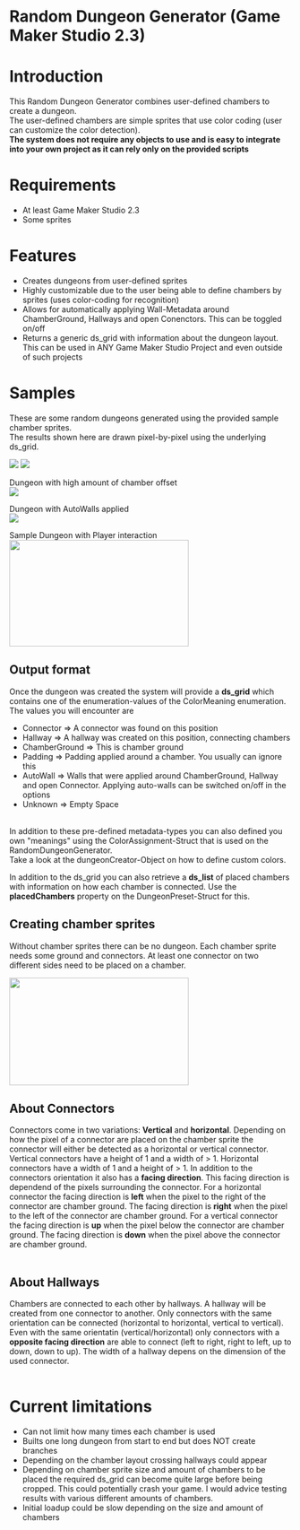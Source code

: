 # Random Dungeon Generator (Game Maker Studio 2.3)

<h1>Introduction</h1>

This Random Dungeon Generator combines user-defined chambers to create a dungeon.<br/>
The user-defined chambers are simple sprites that use color coding (user can customize the color detection).<br/>
**The system does not require any objects to use and is easy to integrate into your own project as it can rely only on the provided scripts**
<br/>

<h1>Requirements</h1>

* At least Game Maker Studio 2.3
* Some sprites

<h1>Features</h1>

* Creates dungeons from user-defined sprites
* Highly customizable due to the user being able to define chambers by sprites (uses color-coding for recognition)
* Allows for automatically applying Wall-Metadata around ChamberGround, Hallways and open Conenctors. This can be toggled on/off
* Returns a generic ds_grid with information about the dungeon layout. This can be used in ANY Game Maker Studio Project and even outside of such projects

<h1>Samples</h1>
These are some random dungeons generated using the provided sample chamber sprites.<br/>
The results shown here are drawn pixel-by-pixel using the underlying ds_grid. <br/>

<img src="./Sample1.png"/> <img src="./Sample3.png"/> 

Dungeon with high amount of chamber offset<br/>
<img src="./Sample2.png"/>

Dungeon with AutoWalls applied<br/>
<img src="./Sample6.PNG"/>

Sample Dungeon with Player interaction<br/>
<img src="./Sample4.PNG" width="320" height="190"/>

<h2>Output format</h2>

Once the dungeon was created the system will provide a **ds_grid** which contains one of the enumeration-values of the ColorMeaning enumeration.<br/>
The values you will encounter are 

* Connector => A connector was found on this position
* Hallway => A hallway was created on this position, connecting chambers
* ChamberGround => This is chamber ground
* Padding => Padding applied around a chamber. You usually can ignore this
* AutoWall => Walls that were applied around ChamberGround, Hallway and open Connector. Applying auto-walls can be switched on/off in the options
* Unknown => Empty Space

<br/>
In addition to these pre-defined metadata-types you can also defined you own "meanings" using the ColorAssignment-Struct that is used on the RandomDungeonGenerator.<br/>
Take a look at the dungeonCreator-Object on how to define custom colors.<br/>

In addition to the ds_grid you can also retrieve a **ds_list** of placed chambers with information on how each chamber is connected. Use the **placedChambers** property on the DungeonPreset-Struct for this.<br/>

<h2>Creating chamber sprites</h2>

Without chamber sprites there can be no dungeon. 
Each chamber sprite needs some ground and connectors. At least one connector on two different sides need to be placed on a chamber.

<img src="./ChamberSprite.png" width="320" height="192"/>

<h2>About Connectors</h2>

Connectors come in two variations: **Vertical** and **horizontal**. Depending on how the pixel of a connector are placed on the chamber sprite the connector will either be detected as a horizontal or vertical connector. Vertical connectors have a height of 1 and a width of > 1. Horizontal connectors have a width of 1 and a height of > 1. 
In addition to the connectors orientation it also has a **facing direction**. This facing direction is dependend of the pixels surrounding the connector. For a horizontal connector the facing direction is **left** when the pixel to the right of the connector are chamber ground. The facing direction is **right** when the pixel to the left of the connector are chamber ground. For a vertical connector the facing direction is **up** when the pixel below the connector are chamber ground. The facing direction is **down** when the pixel above the connector are chamber ground.<br/>
<br/>

<h2>About Hallways</h2>

Chambers are connected to each other by hallways. A hallway will be created from one connector to another. Only connectors with the same orientation can be connected (horizontal to horizontal, vertical to vertical). Even with the same orientatin (vertical/horizontal) only connectors with a **opposite facing direction** are able to connect (left to right, right to left, up to down, down to up). The width of a hallway depens on the dimension of the used connector.<br/>
<br/>

<h1>Current limitations</h1>

* Can not limit how many times each chamber is used
* Builts one long dungeon from start to end but does NOT create branches
* Depending on the chamber layout crossing hallways could appear
* Depending on chamber sprite size and amount of chambers to be placed the required ds_grid can become quite large before being cropped. This could potentially crash your game. I would advice testing results with various different amounts of chambers.
* Initial loadup could be slow depending on the size and amount of chambers
